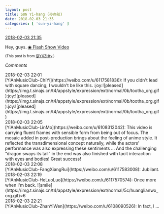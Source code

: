 ```yaml
---
layout: post
title: SUN Yi-hang (孙亦航)
date: 2018-02-03 21:35
categories: [ 'sun-yi-hang' ]
---
```


<div class="weibo-info">
  <a href="https://weibo.com/2565158051/G1rQwCMei">2018-02-03 21:35</a>
</div>

Hey, guys. [◉ Flash Show Video](https://www.miaopai.com/show/ROtherp5xvo2X91SfD0Xd7JNSp0sjDyaSgHx5A__.htm)

<!-- more -->

<small>(This post is from [@YXZHty](http://weibo.com/2565158051).)</small>

*Comments*

<div class="weibo-info">2018-02-03 22:01</div>
[YiAnMusicClub-ChiYi](https://weibo.com/u/6117581836): If you didn't lead with square dancing, I wouldn't be like this. :joy:![pleased](https://img.t.sinajs.cn/t4/appstyle/expression/ext/normal/0b/tootha_org.gif):joy:![pleased](https://img.t.sinajs.cn/t4/appstyle/expression/ext/normal/0b/tootha_org.gif):joy:![pleased](https://img.t.sinajs.cn/t4/appstyle/expression/ext/normal/0b/tootha_org.gif)

<div class="weibo-info">2018-02-03 22:05</div>
[YiAnMusicClub-LinMo](https://weibo.com/u/6108312042): This video is carrying fluent frames with sensible form from being out of focus. The mosaic added in post-production brings about the feeling of anime style. It reflected the transdimensional concept naturally, while the actors' performance was also expressing these sentiments … And the challenging “dragon sways its tail” in the end was also finished with tacit interaction with eyes and bodies! Great success!

<div class="weibo-info">2018-02-03 22:08</div>
[YiAnMusicClub-FangXiangRui](https://weibo.com/u/6117583008): Jubilant.

<div class="weibo-info">2018-02-03 22:19</div>
[YiAnMusicClub-HeLuoLuo](https://weibo.com/u/6117570574): Once more when I'm back. ![smile](https://img.t.sinajs.cn/t4/appstyle/expression/ext/normal/5c/huanglianwx_org.gif)×6

<div class="weibo-info">2018-02-03 22:21</div>
[YiAnMusicClub-ZhanYiWen](https://weibo.com/u/6108090526): In fact, I …
